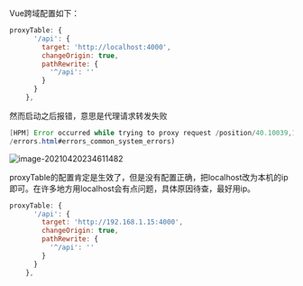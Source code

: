 

Vue跨域配置如下：

```js
proxyTable: {
      '/api': {
        target: 'http://localhost:4000',
        changeOrigin: true,
        pathRewrite: {
          '^/api': ''
        }
      }
    },
```

然而启动之后报错，意思是代理请求转发失败

```java
[HPM] Error occurred while trying to proxy request /position/40.10039,116.36868 from localhost:8082 to http://localhost:4000 (HPE_INVALID_CONSTANT) (https://nodejs.org/api
/errors.html#errors_common_system_errors)
```

![image-20210420234611482](https://gitee.com/zheyday/blog-picture-bed/raw/master/img/20210420234618.png)

proxyTable的配置肯定是生效了，但是没有配置正确，把localhost改为本机的ip即可。在许多地方用localhost会有点问题，具体原因待查，最好用ip。

```js
proxyTable: {
      '/api': {
        target: 'http://192.168.1.15:4000',
        changeOrigin: true,
        pathRewrite: {
          '^/api': ''
        }
      }
    },
```

